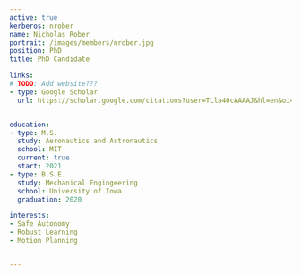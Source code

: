 ```yaml
---
active: true
kerberos: nrober
name: Nicholas Rober
portrait: /images/members/nrober.jpg
position: PhD
title: PhD Candidate

links:
# TODO: Add website???
- type: Google Scholar
  url: https://scholar.google.com/citations?user=TLla40cAAAAJ&hl=en&oi=ao


education:
- type: M.S.
  study: Aeronautics and Astronautics
  school: MIT
  current: true
  start: 2021
- type: B.S.E.
  study: Mechanical Engingeering
  school: University of Iowa
  graduation: 2020

interests:
- Safe Autonomy
- Robust Learning
- Motion Planning


--- 
```

